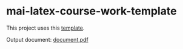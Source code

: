 # mai-latex-course-work-template
This project uses this [template](https://github.com/swimmwatch/mai-latex-course-work-template).

Output document: [document.pdf](document.pdf)